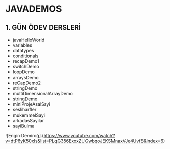 # JAVADEMOS

## 1. GÜN ÖDEV DERSLERİ

- javaHelloWorld
- variables
- datatypes
- conditionals
- recapDemo1
- switchDemo
- loopDemo
- arraysDemo
- reCapDemo2
- stringDemo
- multiDimensionalArrayDemo
- stringDemo
- miniProjeAsalSayi
- sesliharfler
- mukemmelSayi
- arkadasSayilar
- sayiBulma

![Engin Demiroğ].(https://www.youtube.com/watch?v=dtP6yK50xIs&list=PLqG356ExoxZUGwbqoJEKSMnaxVJe4Uvf8&index=6)